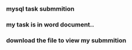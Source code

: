 ### mysql task submmition 

### my task is in word document..

### download the file to view my submmition